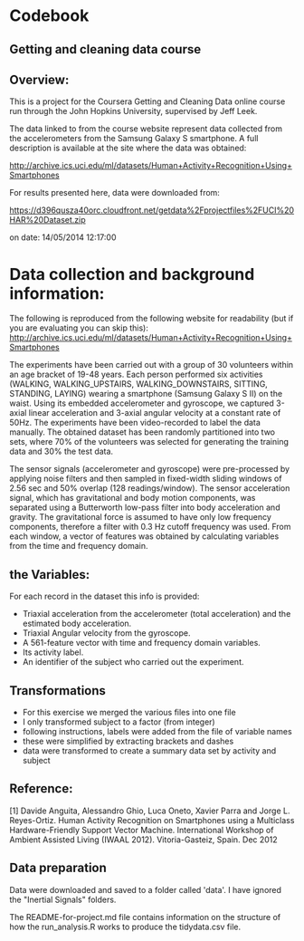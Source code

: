 # Codebook

## Getting and cleaning data course


## Overview:

This is a project for the Coursera Getting and Cleaning Data online course run through the John Hopkins University, supervised by Jeff Leek. 

The data linked to from the course website represent data collected
from the accelerometers from the Samsung Galaxy S smartphone. A full
description is available at the site where the data was obtained:
        
http://archive.ics.uci.edu/ml/datasets/Human+Activity+Recognition+Using+Smartphones 

For results presented here, data were downloaded from: 
        
https://d396qusza40orc.cloudfront.net/getdata%2Fprojectfiles%2FUCI%20HAR%20Dataset.zip 

on date:  14/05/2014 12:17:00

# Data collection and background information:
 
The following is reproduced from the following website for readability (but if you are evaluating you can skip this):
http://archive.ics.uci.edu/ml/datasets/Human+Activity+Recognition+Using+Smartphones

The experiments have been carried out with a group of 30 volunteers within an
 age bracket of 19-48 years. Each person performed six activities (WALKING,
 WALKING_UPSTAIRS, WALKING_DOWNSTAIRS, SITTING, STANDING, LAYING) wearing a
 smartphone (Samsung Galaxy S II) on the waist. Using its embedded
 accelerometer and gyroscope, we captured 3-axial linear acceleration and
 3-axial angular velocity at a constant rate of 50Hz. The experiments have been
 video-recorded to label the data manually. The obtained dataset has been
 randomly partitioned into two sets, where 70% of the volunteers was selected
 for generating the training data and 30% the test data.
 
 The sensor signals (accelerometer and gyroscope) were pre-processed by
 applying noise filters and then sampled in fixed-width sliding windows of 2.56
 sec and 50% overlap (128 readings/window). The sensor acceleration signal,
 which has gravitational and body motion components, was separated using a
 Butterworth low-pass filter into body acceleration and gravity. The
 gravitational force is assumed to have only low frequency components,
 therefore a filter with 0.3 Hz cutoff frequency was used. From each window, a
 vector of features was obtained by calculating variables from the time and
 frequency domain.

## the Variables:

 For each record in the dataset this info is provided: 
 - Triaxial acceleration from  the accelerometer (total acceleration) and the estimated body acceleration. 
 - Triaxial Angular velocity from the gyroscope. 
 - A 561-feature vector with time and frequency domain variables. 
 - Its activity label. 
 - An identifier of the subject who carried out the experiment.

## Transformations

- For this exercise we merged the various files into one file
- I only transformed subject to a factor (from integer)
- following instructions, labels were added from the file of variable names
 - these were simplified by extracting brackets and dashes
 - data were transformed to create a summary data set by activity and subject

## Reference: 
[1] Davide Anguita, Alessandro Ghio, Luca Oneto, Xavier Parra and Jorge L. Reyes-Ortiz. Human Activity Recognition on Smartphones using a Multiclass Hardware-Friendly Support Vector Machine. International Workshop of Ambient Assisted Living (IWAAL 2012). Vitoria-Gasteiz, Spain. Dec 2012

## Data preparation

Data were downloaded and saved to a folder called 'data'. 
I have ignored the "Inertial Signals" folders.

The README-for-project.md file contains information on the structure of how the run_analysis.R works to produce the tidydata.csv file.
